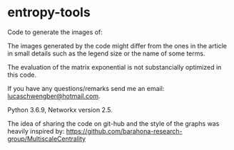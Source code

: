 # entropy-tools

Code to generate the images of: 

The images generated by the code might differ from the ones in the article in small details such as the legend size or the name of some terms. 

The evaluation of the matrix exponential is not substancially optimized in this code.

If you have any questions/remarks send me an email: lucaschwengber@hotmail.com.

Python 3.6.9, Networkx version 2.5.

The idea of sharing the code on git-hub and the style of the graphs was heavily inspired by:
https://github.com/barahona-research-group/MultiscaleCentrality
